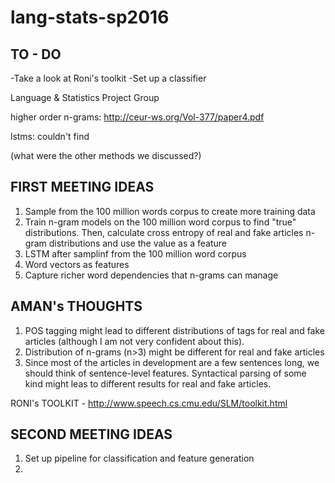 # lang-stats-sp2016
TO - DO
------------------
-Take a look at Roni's toolkit
-Set up a classifier






Language &amp; Statistics Project Group

higher order n-grams: http://ceur-ws.org/Vol-377/paper4.pdf

lstms: couldn't find

(what were the other methods we discussed?)



FIRST MEETING IDEAS
------------------

1. Sample from the 100 million words corpus to create more training data
2. Train n-gram models on the 100 million word corpus to find "true" distributions. Then, calculate cross entropy of real and fake articles n-gram distributions and use the value as a feature
3. LSTM after samplinf from the 100 million word corpus
4. Word vectors as features
5. Capture richer word dependencies that n-grams can manage


AMAN's THOUGHTS
----------------
1. POS tagging might lead to different distributions of tags for real and fake articles (although I am not very confident about this).
2. Distribution of n-grams (n>3) might be different for real and fake articles
3. Since most of the articles in development are a few sentences long, we should think of sentence-level features. Syntactical parsing of some kind might leas to different results for real and fake articles.


RONI's TOOLKIT - http://www.speech.cs.cmu.edu/SLM/toolkit.html


SECOND MEETING IDEAS
----------------

1. Set up pipeline for classification and feature generation
2. 
